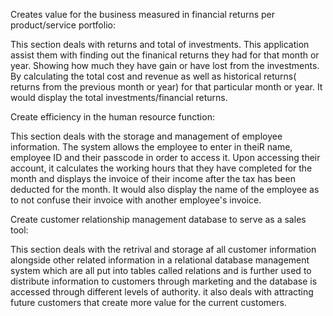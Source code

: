 Creates value for the business measured in financial returns per product/service portfolio:

 This section deals with returns and total of investments. This application assist them with finding out the finanical returns they had for that month or year. Showing how much they have gain or have lost from the investments. By calculating the total cost and revenue as well as historical returns( returns from the previous month or year) for that particular month or year. It would display the total investments/financial returns.








Create efficiency in the human resource function:

  This section deals with the storage and management of employee information. The system allows the employee to enter in theiR name, employee ID and their passcode in order to access it. Upon accessing their account, it calculates the working hours that they have completed for the month and displays the invoice of their income after the tax has been deducted for the month. It would also display the name of the employee as to not confuse their invoice with another employee's invoice.


Create customer relationship management database to serve as a sales tool:

This section deals with the retrival and storage af all customer information alongside other related information in a relational database management system which are all put into tables called relations and is further used to distribute information to customers through marketing and the database is accessed through different levels of authority. it also deals with attracting future customers that create more value for the current customers.
